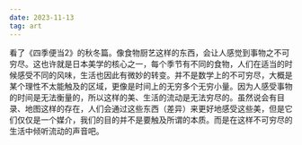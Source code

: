 ```yaml
---
date: 2023-11-13
tag: art
---
```

看了《四季便当2》的秋冬篇。像食物厨艺这样的东西，会让人感觉到事物之不可穷尽。这也许就是日本美学的核心之一，每个季节有不同的食物，人们在适当的时候感受不同的风味，生活也因此有微妙的转变。并不是数学上的不可穷尽，大概是某个理性不太能触及的区域，更像是时间上的无穷多个无穷小量。因为人感受事物的时间是无法衡量的，所以这样的美、生活的流动是无法穷尽的。虽然说会有目录、地图这样的存在，人们会通过这些东西（差异）来更好地感受这些美，但是它们仅仅是一个媒介，我们的目的并不是要触及所谓的本质。而是在这样不可穷尽的生活中倾听流动的声音吧。